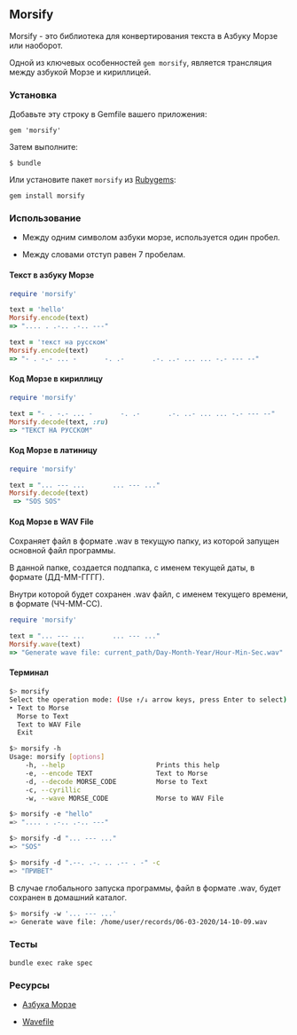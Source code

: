 ## Morsify
Morsify - это библиотека для конвертирования текста в Азбуку Морзе или наоборот.

Одной из ключевых особенностей `gem morsify`, является трансляция между азбукой Морзе и кириллицей.

### Установка

Добавьте эту строку в Gemfile вашего приложения:

```
gem 'morsify'
```

Затем выполните:

```
$ bundle
```

Или установите пакет  `morsify` из [Rubygems](https://rubygems.org/gems/morsify):

```
gem install morsify
```

### Использование

* Между одним символом азбуки морзе, используется один пробел. 

* Между словами отступ равен 7 пробелам.

#### Текст в азбуку Морзе

```ruby
require 'morsify'

text = 'hello'
Morsify.encode(text)
=> ".... . .-.. .-.. ---"

text = 'текст на русском'
Morsify.encode(text)
=> "- . -.- ... -       -. .-       .-. ..- ... ... -.- --- --"
```

#### Код Морзе в кириллицу

```ruby
require 'morsify'

text = "- . -.- ... -       -. .-       .-. ..- ... ... -.- --- --"
Morsify.decode(text, :ru)
=> "ТЕКСТ НА РУССКОМ"
```

#### Код Морзе в латиницу

```ruby
require 'morsify'

text = "... --- ...       ... --- ..."
Morsify.decode(text)
 => "SOS SOS"
```

#### Код Морзе в WAV File

Сохраняет файл в формате .wav в текущую папку, из которой запущен основной файл программы. 

В данной папке, создается подпапка, с именем текущей даты, в формате (ДД-ММ-ГГГГ).

Внутри которой будет сохранен .wav файл,  с именем текущего времени, в формате (ЧЧ-ММ-СС).

```ruby
require 'morsify'

text = "... --- ...       ... --- ..."
Morsify.wave(text)
=> "Generate wave file: current_path/Day-Month-Year/Hour-Min-Sec.wav"
```

#### Терминал

```bash
$> morsify
Select the operation mode: (Use ↑/↓ arrow keys, press Enter to select)
‣ Text to Morse
  Morse to Text
  Text to WAV File
  Exit
```

```bash
$> morsify -h
Usage: morsify [options]
    -h, --help                       Prints this help
    -e, --encode TEXT                Text to Morse
    -d, --decode MORSE_CODE          Morse to Text
    -c, --cyrillic
    -w, --wave MORSE_CODE            Morse to WAV File
```

```bash
$> morsify -e "hello"      
=> ".... . .-.. .-.. ---"

$> morsify -d "... --- ..."
=> "SOS"

$> morsify -d ".--. .-. .. .-- . -" -c
=> "ПРИВЕТ"
```

В случае глобального запуска программы, файл в формате .wav, будет сохранен в домашний каталог.

```bash
$> morsify -w '... --- ...'
=> Generate wave file: /home/user/records/06-03-2020/14-10-09.wav
```

### Тесты

```
bundle exec rake spec
```

### Ресурсы

* [Азбука Морзе](https://ru.wikipedia.org/wiki/%D0%90%D0%B7%D0%B1%D1%83%D0%BA%D0%B0_%D0%9C%D0%BE%D1%80%D0%B7%D0%B5)

* [Wavefile](https://github.com/jstrait/wavefile)
